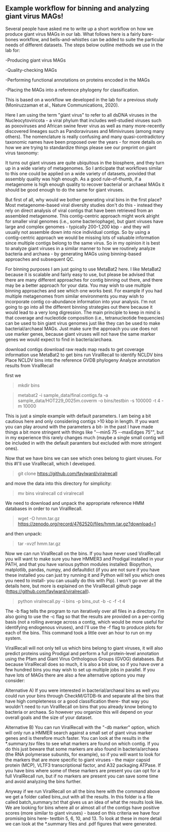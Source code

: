 ## Example workflow for binning and analyzing giant virus MAGs!

Several people have asked me to write up a short workflow on how we produce giant virus MAGs in our lab. 
What follows here is a fairly bare-bones workflow, and bells-and-whistles can be added to suite the particular needs of different datasets. 
The steps below outline methods we use in the lab for:

-Producing giant virus MAGs

-Quality-checking MAGs

-Performing functional annotations on proteins encoded in the MAGs

-Placing the MAGs into a reference phylogeny for classification. 

This is based on a workflow we developed in the lab for a previous study (Moniruzzaman et al., Nature Communications, 2020). 

Here I am using the term "giant virus" to refer to all dsDNA viruses in the Nucleocytoviricota - a viral phylum that includes well-studied viruses such as 
poxoviruses and African swine fever virus as well as many more-recently discovered lineages such as Pandoraviruses and Mimiviruses (among many others). 
The nomenclature is really confusing and many quasi-contradictory taxonomic names have been proposed over the years - for more details on how we are trying to 
standardize things please see our preprint on giant virus taxonomy: 

It turns out giant viruses are quite ubiquitous in the biosphere, and they turn up in a wide variety of metagenomes. So I anticipate that
workflows similar to this one could be applied on a wide variety of datasets, provided that assembly quality was high enough. As a good rule-of-thumb, 
if a metagenome is high enough quality to recover bacterial or archaeal MAGs it should be good enough to do the same for giant viruses. 

But first of all, why would we bother generating viral bins in the first place? Most metagenome-based viral diversity studies don't do this - 
instead they rely on direct analysis of viral contigs that have been retrieved from an assembled metagenome. This contig-centric approach might work alright
for smaller viral genomes (i.e., some bacteriophage), but giant viruses have large and complex genomes - typically 200-1,200 kbp - and they will usually not
assemble down into nice individual contigs. So by using a contig-centric approach we would be missing lots of valuable information since multiple contigs
belong to the same virus. So in my opinion it is best to analyze giant viruses in a similar manner to how we routinely analyze bacteria and archaea - by 
generating MAGs using binning-based approaches and subsequent QC. 

For binning purposes I am just going to use MetaBat2 here. I like MetaBat2 because it is scalable and fairly easy to use, but please be advised that 
there are many different approaches for contig binning out there, and there may be a better approach for your data. 
You may wish to use multiple binning approaches and see which one works best. For example if you had multiple metagenomes from 
similar environments you may wish to incorporate contig co-abundance information into your analysis. I'm not going to go into all the different binning
strategies out there because it would lead to a very long digression. The main principle to keep in mind is that coverage and nucleotide composition (i.e., 
tetranucleotide frequencies) can be used to bin giant virus genomes just like they can be used to make bacterial/archaeal MAGs. Just make sure the 
approach you use does not use marker genes, because giant viruses will not have the same marker genes we would expect to find in bacteria/archaea. 

download contigs
download raw reads
map reads to get coverage information
use MetaBat2 to get bins
run ViralRecall to identify NCLDV bins
Place NCLDV bins into the reference GVDB phylogeny
Analyze annotation results from ViralRecall




first we

>mkdir bins

>metabat2 -i sample_data/final.contigs.fa -a sample_data/HOT229_0025m.coverm -o bins/testbin -s 100000 -t 4 -m 10000

This is just a simple example with default parameters. I am being a bit cautious here and only considering contigs >10 kbp in length. 
If you want you can play around with the parameters a bit- in the past I have made things a bit more stringent with things like "--minS 75 --maxEdges 75"", but in my experience this rarely changes much (maybe a single small contig will be included in with the default paramters but excluded with more stringent ones).

Now that we have bins we can see which ones belong to giant viruses. For this #I'll use ViralRecall, which I developed. 

>git clone https://github.com/faylward/viralrecall

and move the data into this directory for simplicity:

>mv bins viralrecall
>cd viralrecall

We need to download and unpack the appropriate reference HMM databases in order to run ViralRecall. 

>wget -O hmm.tar.gz https://zenodo.org/record/4762520/files/hmm.tar.gz?download=1

and then unpack:
>tar -xvzf hmm.tar.gz

Now we can run ViralRecall on the bins. If you have never used ViralRecall you will want to make sure you have HMMER3 and Prodigal installed in your PATH, and that you have various python modules installed: Biopython, matplotlib, pandas, numpy, and defaultdict (if you are not sure if you have these installed you can just try running it and Python will tell you which ones you need to install- you can usually do this with Pip). I won't go over all the details here, but more is explained on the ViralRecall github page (https://github.com/faylward/viralrecall).

>python viralrecall.py -i bins -p bins_out -b -c -f -t 4

The -b flag tells the program to run iteratively over all files in a directory. I'm also going to use the -c flag so that the results are provided on a per-contig basis (not a rolling average across a contig, which would be more useful for identifying endogenous viruses), and I'll use the -f flag to produce plots for each of the bins. This command took a little over an hour to run on my system.

ViralRecall will not only tell us which bins belong to giant viruses, it will also predict proteins using Prodigal and perform a full protein-level annotation using the Pfam and Giant Virus Orthologous Groups (GVOG) databases. But because ViralRecall does so much, it is also a bit slow, so if you have over a few hundred bins you may wish to set up multiple jobs in parallel. If you have lots of MAGs there are also a few alternative options you may consider:

Alternative A) If you were interested in bacterial/archaeal bins as well you could run your bins through CheckM/GTDB-tk and separate all the bins that have high completeness or a good classification there- that way you wouldn't need to run ViralRecall on bins that you already know belong to bacteria or archaea. So however you organize this will depend on your overall goals and the size of your dataset. 

Alternative B) You can run ViralRecall with the "-db marker" option, which will only run a HMMER search against a small set of giant virus marker genes and is therefore much faster. You can look at the results in the *.summary.tsv files to see what markers are found on which contig. If you do this just beware that some markers are also found in bacteria/archaea (the RNA polymerase subunits, for example), so if you will want to look for the markers that are more specific to giant viruses - the major capsid protein (MCP), VLTF3 transcriptional factor, and A32 packaging ATPase. If you have bins where some of these markers are present you can opt for a full ViralRecall run, but if no markers are present you can save some time and avoid analyzing the bins further. 


Anyway if we run ViralRecall on all the bins here with the command above we get a folder called bins_out with all the results. In this folder is a file called batch_summary.txt that gives us an idea of what the results look like. We are looking for bins where all or almost all of the contigs have positive scores (more similar to giant viruses) - based on this criteria we have four promising bins here- testbin 5, 6, 10, and 13. To look at these in more detail we can look at the *.summary files and .pdf figures that were generated. 



